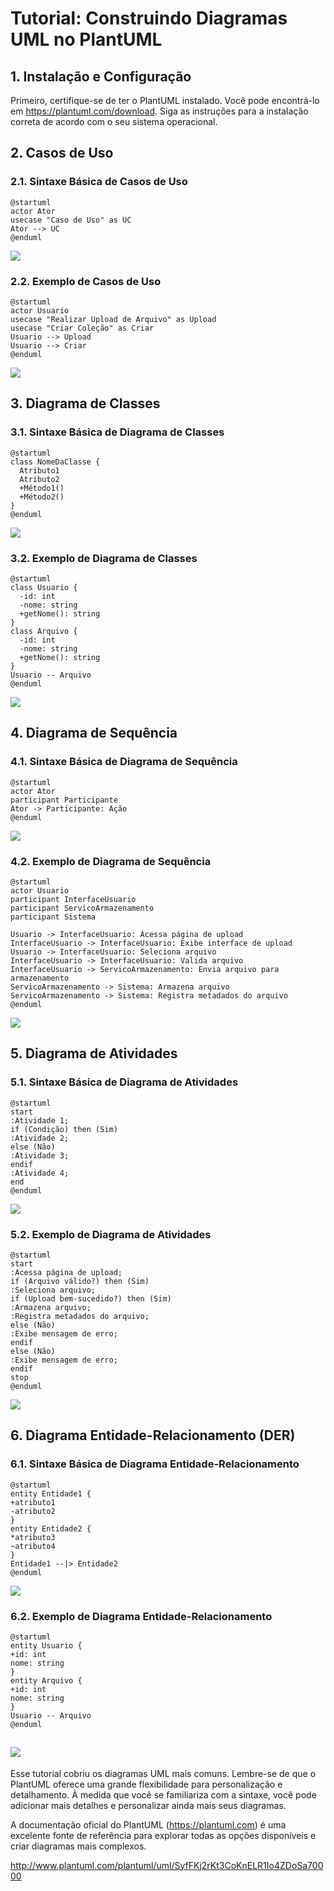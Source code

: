 # Tutorial: Construindo Diagramas UML no PlantUML

## 1. Instalação e Configuração

Primeiro, certifique-se de ter o PlantUML instalado. Você pode encontrá-lo em https://plantuml.com/download. Siga as instruções para a instalação correta de acordo com o seu sistema operacional.

## 2. Casos de Uso

### 2.1. Sintaxe Básica de Casos de Uso

```
@startuml
actor Ator
usecase "Caso de Uso" as UC
Ator --> UC
@enduml
```

![](case01.png)

### 2.2. Exemplo de Casos de Uso

```
@startuml
actor Usuario
usecase "Realizar Upload de Arquivo" as Upload
usecase "Criar Coleção" as Criar
Usuario --> Upload
Usuario --> Criar
@enduml
```

![](case02.png)

## 3. Diagrama de Classes

### 3.1. Sintaxe Básica de Diagrama de Classes

```
@startuml
class NomeDaClasse {
  Atributo1
  Atributo2
  +Método1()
  +Método2()
}
@enduml
```

![](case03.png)

### 3.2. Exemplo de Diagrama de Classes

```
@startuml
class Usuario {
  -id: int
  -nome: string
  +getNome(): string
}
class Arquivo {
  -id: int
  -nome: string
  +getNome(): string
}
Usuario -- Arquivo
@enduml
```

![](case04.png)

## 4. Diagrama de Sequência

### 4.1. Sintaxe Básica de Diagrama de Sequência

```
@startuml
actor Ator
participant Participante
Ator -> Participante: Ação
@enduml
```

![](case05.png)

### 4.2. Exemplo de Diagrama de Sequência

```
@startuml
actor Usuario
participant InterfaceUsuario
participant ServicoArmazenamento
participant Sistema

Usuario -> InterfaceUsuario: Acessa página de upload
InterfaceUsuario -> InterfaceUsuario: Exibe interface de upload
Usuario -> InterfaceUsuario: Seleciona arquivo
InterfaceUsuario -> InterfaceUsuario: Valida arquivo
InterfaceUsuario -> ServicoArmazenamento: Envia arquivo para armazenamento
ServicoArmazenamento -> Sistema: Armazena arquivo
ServicoArmazenamento -> Sistema: Registra metadados do arquivo
@enduml
```

![](case06.png)

## 5. Diagrama de Atividades

### 5.1. Sintaxe Básica de Diagrama de Atividades

```
@startuml
start
:Atividade 1;
if (Condição) then (Sim)
:Atividade 2;
else (Não)
:Atividade 3;
endif
:Atividade 4;
end
@enduml
```

![](case07.png)

### 5.2. Exemplo de Diagrama de Atividades

```
@startuml
start
:Acessa página de upload;
if (Arquivo válido?) then (Sim)
:Seleciona arquivo;
if (Upload bem-sucedido?) then (Sim)
:Armazena arquivo;
:Registra metadados do arquivo;
else (Não)
:Exibe mensagem de erro;
endif
else (Não)
:Exibe mensagem de erro;
endif
stop
@enduml
```

![](case08.png)

## 6. Diagrama Entidade-Relacionamento (DER)

### 6.1. Sintaxe Básica de Diagrama Entidade-Relacionamento

```
@startuml
entity Entidade1 {
+atributo1
-atributo2
}
entity Entidade2 {
*atributo3
~atributo4
}
Entidade1 --|> Entidade2
@enduml
```

![](case09.png)

### 6.2. Exemplo de Diagrama Entidade-Relacionamento

```
@startuml
entity Usuario {
+id: int
nome: string
}
entity Arquivo {
+id: int
nome: string
}
Usuario -- Arquivo
@enduml
```

## ![](case10.png)

Esse tutorial cobriu os diagramas UML mais comuns. Lembre-se de que o PlantUML oferece uma grande flexibilidade para personalização e detalhamento. À medida que você se familiariza com a sintaxe, você pode adicionar mais detalhes e personalizar ainda mais seus diagramas.

A documentação oficial do PlantUML (https://plantuml.com) é uma excelente fonte de referência para explorar todas as opções disponíveis e criar diagramas mais complexos.

http://www.plantuml.com/plantuml/uml/SyfFKj2rKt3CoKnELR1Io4ZDoSa70000
